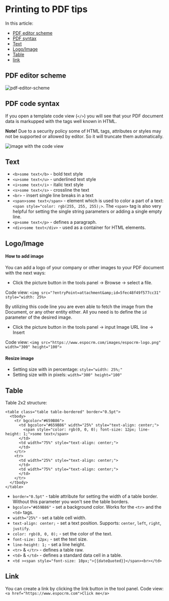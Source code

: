 # Printing to PDF tips

In this article:

 * [PDF editor scheme](#pdf-editor-scheme)
 * [PDF syntax](#pdf-code-syntax)
 * [Text](#text)
 * [Logo/Image](#logo-image)
 * [Table](#table)
 * [link](#link)

## PDF editor scheme

![pdf-editor-scheme]()

## PDF code syntax

If you open a template code view (`</>`) you will see that your PDF document data is markupped with the tags well known in HTML.

**Note!**
Due to a security policy some of HTML tags, attributes or styles may not be supported or allowed by editor. So it will truncate them automatically.

![image with the code view]()

## Text

* `<b>some text</b>` - bold text style
* `<u>some text</u>` - underlined text style
* `<i>some text</i>` - italic text style
* `<s>some text</s>` - crossline the text
* `<br>` - insert single line breaks in a text
* `<span>some text</span>` - element which is used to color a part of a text: `<span style="color: rgb(255, 255, 255);>`. The `<span>` tag is also very helpful for setting the single string parameters or adding a single empty line.
* `<p>some text</p>` - defines a paragraph.
* `<div>some text</div>` - used as a container for HTML elements.

## Logo/Image

#### How to add image

You can add a logo of your company or other images to your PDF document with the next ways:
* Click the picture button in the tools panel -> Browse -> select a file.

Code view: `<img src="?entryPoint=attachment&amp;id=5fec48f49f577cc31" style="width: 25%>`

By utilizing this code line you are even able to fetch the image from the Document, or any other entity either. All you need is to define the `id` parameter of the desired image.
* Click the picture button in the tools panel -> input Image URL line -> Insert

Code view: `<img src="https://www.espocrm.com/images/espocrm-logo.png" width="300" height="100">`

#### Resize image

* Setting size with in percentage: `style="width: 25%;"`
* Setting size with in pixels: `width="300" height="100"`

## Table

Table 2x2 structure:
```
<table class="table table-bordered" border="0.5pt">
  <tbody>
    <tr bgcolor="#659B86">
      <td bgcolor="#659B86" width="25%" style="text-align: center;">
        <span style="color: rgb(0, 0, 0); font-size: 12px; line-height: 1;">some text</span>
      </td>
      <td width="75%" style="text-align: center;">
      </td>
    </tr>
    <tr>
      <td width="25%" style="text-align: center;">
      </td>
      <td width="75%" style="text-align: center;">
      </td>
    </tr>
  </tbody>
</table>
```
* `border="0.5pt"` - table attribute for setting the width of a table border. Without this parameter you won't see the table borders.
* `bgcolor="#659B86"` - set a background color. Works for the `<tr>` and the `<td>` tags.
* `width="25%"` - set a table cell width.
* `text-align: center;` - set a text position. Supports: `center`, `left`, `right`, ` justify`.
* `color: rgb(0, 0, 0);` - set the color of the text.
* `font-size: 12px;` - set the text size.
* `line-height: 1;` - set a line height.
* `<tr>` & `</tr>` - defines a table raw.
* `<td>` & `</td>` - defines a standard data cell in a table.
* `<td ><span style="font-size: 10px;">{{dateQuoted}}</span><br></td>`

## Link

You can create a link by clicking the link button in the tool panel.
Code view: `<a href="https://www.espocrm.com">Click me</a>`
